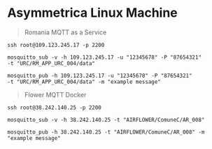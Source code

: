 # Asymmetrica Linux Machine

> Romania MQTT as a Service 
```
ssh root@109.123.245.17 -p 2200
```

```
mosquitto_sub -v -h 109.123.245.17 -u "12345678" -P "87654321"
-t "URC/RM_APP_URC_004/data"
```
```
mosquitto_pub -h 109.123.245.17 -u "12345678" -P "87654321"
-t "URC/RM_APP_URC_004/data" -m "example message"
```

> Flower MQTT Docker 
```
ssh root@38.242.140.25 -p 2200
```

```
mosquitto_sub -v -h 38.242.140.25 -t "AIRFLOWER/ComuneC/AR_008"
```
```
mosquitto_pub -h 38.242.140.25 -t "AIRFLOWER/ComuneC/AR_008" -m "example message"
```






